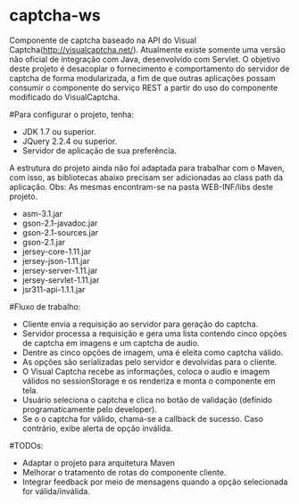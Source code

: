 # captcha-ws
Componente de captcha baseado na API do Visual Captcha(http://visualcaptcha.net/).
Atualmente existe somente uma versão não oficial de integração com Java, desenvolvido com Servlet. O objetivo deste projeto é desacoplar o fornecimento e comportamento do servidor de captcha de forma modularizada, a fim de que outras aplicações possam consumir o componente do serviço REST a partir do uso do componente modificado do VisualCaptcha.

#Para configurar o projeto, tenha:

* JDK 1.7 ou superior.
* JQuery 2.2.4 ou superior.
* Servidor de aplicação de sua preferência.

A estrutura do projeto ainda não foi adaptada para trabalhar com o Maven, com isso, as bibliotecas abaixo precisam ser adicionadas ao class path da aplicação.
Obs: As mesmas encontram-se na pasta WEB-INF/libs deste projeto.

* asm-3.1.jar
* gson-2.1-javadoc.jar
* gson-2.1-sources.jar
* gson-2.1.jar
* jersey-core-1.11.jar
* jersey-json-1.11.jar
* jersey-server-1.11.jar
* jersey-servlet-1.11.jar
* jsr311-api-1.1.1.jar


#Fluxo de trabalho:

* Cliente envia a requisição ao servidor para geração do captcha.
* Servidor processa a requisição e gera uma lista contendo cinco opções de captcha em imagens e um captcha de audio.
* Dentre as cinco opções de imagem, uma é eleita como captcha válido.
* As opções são serializadas pelo servidor e devolvidas para o cliente.
* O Visual Captcha recebe as informações, coloca o audio e imagem válidos no sessionStorage e os renderiza e monta o componente em tela.
* Usuário seleciona o captcha e clica no botão de validação (definido programaticamente pelo developer).
* Se o o captcha for válido, chama-se a callback de sucesso. Caso contrário, exibe alerta de opção inválida.


#TODOs:

* Adaptar o projeto para arquitetura Maven
* Melhorar o tratamento de rotas do componente cliente.
* Integrar feedback por meio de mensagens quando a opção selecionada for válida/inválida.


